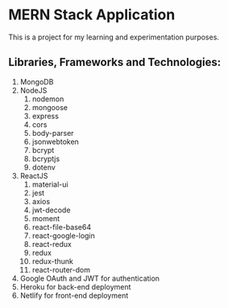 # MERN Stack Application

This is a project for my learning and experimentation purposes. 

## Libraries, Frameworks and Technologies:
1. MongoDB
2. NodeJS
	1. nodemon
	2. mongoose
	3. express
	5. cors
	6. body-parser
	7. jsonwebtoken
	8. bcrypt
	9. bcryptjs
	10. dotenv
2. ReactJS
	1. material-ui
	2. jest
	3. axios
	4. jwt-decode
	5. moment
	6. react-file-base64
	7. react-google-login
	8. react-redux
	9. redux
	10. redux-thunk
	11. react-router-dom
3. Google OAuth and JWT for authentication
4. Heroku for back-end deployment
5. Netlify for front-end deployment
